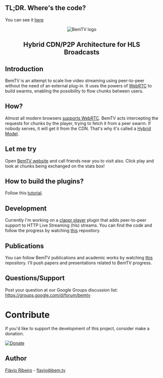 ## TL;DR. Where's the code?

You can see it [here](http://github.com/bemtv/clappr-p2phls-plugin)

<div align=center><img src="http://bem.tv/img/logo.png" alt="BemTV logo"><br>
<h2>Hybrid CDN/P2P Architecture for HLS Broadcasts</h2>
</div>

## Introduction

BemTV is an attempt to scale live video streaming using peer-to-peer without the need of an external plug-in. It uses the powers of [WebRTC](http://www.webrtc.org/) to build swarms, enabling the possibility to flow chunks between users.

## How?

Almost all modern browsers [supports WebRTC](http://iswebrtcreadyyet.com/). BemTV acts intercepting the requests for chunks by the player, trying to fetch it from a peer swarm. If nobody serves, it will get it from the CDN. That's why it's called a [Hybrid Model](http://en.wikipedia.org/wiki/Peer-to-peer#Hybrid_models).

## Let me try

Open [BemTV website](http://bem.tv) and call friends near you to visit also. Click play and look at chunks being exchanged on the stats box!

## How to build the plugins?

Follow this [tutorial](https://github.com/bemtv/bemtv/wiki/tutorial).

## Development

Currently I'm working on a [clappr player](http://clappr.io) plugin that adds peer-to-peer support to HTTP Live Streaming (hls) streams. You can find the code and follow the progress by watching [this](https://github.com/bemtv/clappr-p2phls-plugin) repository.

## Publications

You can follow BemTV publications and academic works by watching [this](http://github.com/bemtv/publications) repository. I'll push papers and presentations related to BemTV progress.

## Questions/Support

Post your question at our Google Groups discussion list: https://groups.google.com/d/forum/bemtv

# Contribute

If you'd like to support the development of this project, consider make a donation.

[![Donate](https://www.paypalobjects.com/en_US/i/btn/btn_donate_LG.gif)](https://www.paypal.com/cgi-bin/webscr?cmd=_donations&business=BWQTD9JLRTNF6&lc=BR&item_name=BemTV%20CDN%2fP2P%20Architecture%20for%20HLS%20Broadcasts&item_number=bemtv&currency_code=USD&bn=PP%2dDonationsBF%3abtn_donate_LG%2egif%3aNonHosted)

## Author

[Flávio Ribeiro](http://br.linkedin.com/in/flavioribeiro) - flavio@bem.tv
